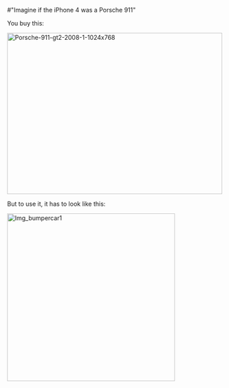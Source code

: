 #"Imagine if the iPhone 4 was a Porsche 911"


 <p>You buy this:</p>
<p><div class='p_embed p_image_embed'>
<a href="http://getfile5.posterous.com/getfile/files.posterous.com/temp-2010-07-16/irGpppcrEevgvBAGnFfEuxvgxHwFJsisjlmiGnraxfarxlHqisHBBqmiwfuB/Porsche-911-GT2-2008-1-1024x768.jpg.scaled1000.jpg"><img alt="Porsche-911-gt2-2008-1-1024x768" height="375" src="http://getfile0.posterous.com/getfile/files.posterous.com/temp-2010-07-16/irGpppcrEevgvBAGnFfEuxvgxHwFJsisjlmiGnraxfarxlHqisHBBqmiwfuB/Porsche-911-GT2-2008-1-1024x768.jpg.scaled500.jpg" width="500" /></a>
</div>
</p>
<p>But to use it, it has to look like this:</p>
<p><div class='p_embed p_image_embed'>
<img alt="Img_bumpercar1" height="390" src="http://getfile9.posterous.com/getfile/files.posterous.com/temp-2010-07-16/tHhdnfpCzxnlckgJezuFvkzngFkactxaiHFgCndGGqbApIoBfiuagezidbDd/img_bumpercar1.jpg.scaled500.jpg" width="390" />
</div>
</p>
 